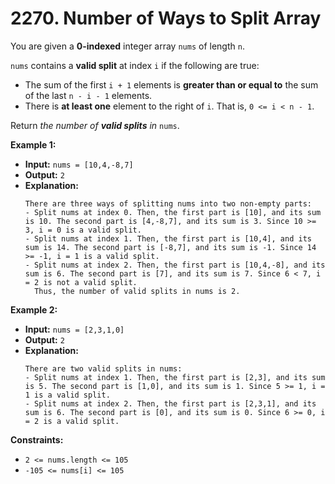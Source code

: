 # 2270. Number of Ways to Split Array

You are given a **0-indexed** integer array `nums` of length `n`.

`nums` contains a **valid split** at index `i` if the following are true:

*   The sum of the first `i + 1` elements is **greater than or equal to** the sum of the last `n - i - 1` elements.
*   There is **at least one** element to the right of `i`. That is, `0 <= i < n - 1`.

Return _the number of **valid splits** in_ `nums`.

**Example 1:**

* **Input:** `nums = [10,4,-8,7]`
* **Output:** `2`
* **Explanation:**
    ```
    There are three ways of splitting nums into two non-empty parts:
    - Split nums at index 0. Then, the first part is [10], and its sum is 10. The second part is [4,-8,7], and its sum is 3. Since 10 >= 3, i = 0 is a valid split.
    - Split nums at index 1. Then, the first part is [10,4], and its sum is 14. The second part is [-8,7], and its sum is -1. Since 14 >= -1, i = 1 is a valid split.
    - Split nums at index 2. Then, the first part is [10,4,-8], and its sum is 6. The second part is [7], and its sum is 7. Since 6 < 7, i = 2 is not a valid split.
      Thus, the number of valid splits in nums is 2.
    ```

**Example 2:**

* **Input:** `nums = [2,3,1,0]`
* **Output:** `2`
* **Explanation:**
    ```
    There are two valid splits in nums:
    - Split nums at index 1. Then, the first part is [2,3], and its sum is 5. The second part is [1,0], and its sum is 1. Since 5 >= 1, i = 1 is a valid split.
    - Split nums at index 2. Then, the first part is [2,3,1], and its sum is 6. The second part is [0], and its sum is 0. Since 6 >= 0, i = 2 is a valid split.
    ```

**Constraints:**

*   `2 <= nums.length <= 105`
*   `-105 <= nums[i] <= 105`
